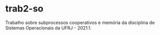 # trab2-so
Trabalho sobre subprocessos cooperativos e memória da disciplina de Sistemas Operacionais da UFRJ - 2021.1.
